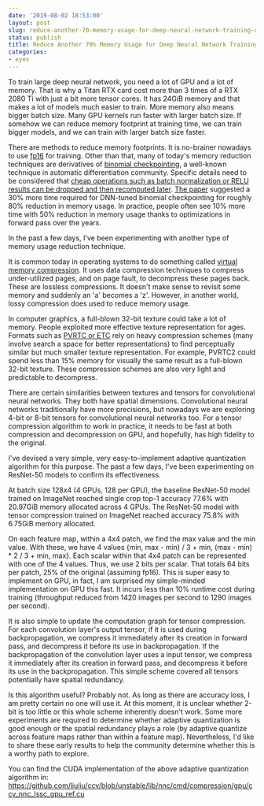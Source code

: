 ```yaml
---
date: '2019-08-02 18:53:00'
layout: post
slug: reduce-another-70-memory-usage-for-deep-neural-network-training-over-mixed-precision-with-tensor-compression
status: publish
title: Reduce Another 70% Memory Usage for Deep Neural Network Training over Mixed-Precision with Tensor Compression
categories:
- eyes
---
```


To train large deep neural network, you need a lot of GPU and a lot of memory. That is why a Titan RTX card cost more than 3 times of a RTX 2080 Ti with just a bit more tensor cores. It has 24GiB memory and that makes a lot of models much easier to train. More memory also means bigger batch size. Many GPU kernels run faster with larger batch size. If somehow we can reduce memory footprint at training time, we can train bigger models, and we can train with larger batch size faster.

There are methods to reduce memory footprints. It is no-brainer nowadays to use [fp16](https://en.wikipedia.org/wiki/Half-precision_floating-point_format) for training. Other than that, many of today's memory reduction techniques are derivatives of [binomial checkpointing](https://openreview.net/forum?id=BkYYXJ9i-), a well-known technique in automatic differentiation community. Specific details need to be considered that [cheap operations such as batch normalization or RELU results can be dropped and then recomputed later](https://arxiv.org/pdf/1604.06174.pdf). [The paper](https://arxiv.org/pdf/1604.06174.pdf) suggested a 30% more time required for DNN-tuned binomial checkpointing for roughly 80% reduction in memory usage. In practice, people often see 10% more time with 50% reduction in memory usage thanks to optimizations in forward pass over the years.

In the past a few days, I've been experimenting with another type of memory usage reduction technique.

It is common today in operating systems to do something called [virtual memory compression](https://en.wikipedia.org/wiki/Virtual_memory_compression). It uses data compression techniques to compress under-utilized pages, and on page fault, to decompress these pages back. These are lossless compressions. It doesn't make sense to revisit some memory and suddenly an 'a' becomes a 'z'. However, in another world, lossy compression does used to reduce memory usage.

In computer graphics, a full-blown 32-bit texture could take a lot of memory. People exploited more effective texture representation for ages. Formats such as [PVRTC or ETC](https://en.wikipedia.org/wiki/Texture_compression) rely on heavy compression schemes (many involve search a space for better representations) to find perceptually similar but much smaller texture representation. For example, PVRTC2 could spend less than 15% memory for visually the same result as a full-blown 32-bit texture. These compression schemes are also very light and predictable to decompress.

There are certain similarities between textures and tensors for convolutional neural networks. They both have spatial dimensions. Convolutional neural networks traditionally have more precisions, but nowadays we are exploring 4-bit or 8-bit tensors for convolutional neural networks too. For a tensor compression algorithm to work in practice, it needs to be fast at both compression and decompression on GPU, and hopefully, has high fidelity to the original.

I've devised a very simple, very easy-to-implement adaptive quantization algorithm for this purpose. The past a few days, I've been experimenting on ResNet-50 models to confirm its effectiveness.

At batch size 128x4 (4 GPUs, 128 per GPU), the baseline ResNet-50 model trained on ImageNet reached single crop top-1 accuracy 77.6% with 20.97GiB memory allocated across 4 GPUs. The ResNet-50 model with tensor compression trained on ImageNet reached accuracy 75.8% with 6.75GiB memory allocated.

On each feature map, within a 4x4 patch, we find the max value and the min value. With these, we have 4 values {min, max - min) / 3 + min, (max - min) * 2 / 3 + min, max}. Each scalar within that 4x4 patch can be represented with one of the 4 values. Thus, we use 2 bits per scalar. That totals 64 bits per patch, 25% of the original (assuming fp16). This is super easy to implement on GPU, in fact, I am surprised my simple-minded implementation on GPU this fast. It incurs less than 10% runtime cost during training (throughput reduced from 1420 images per second to 1290 images per second).

It is also simple to update the computation graph for tensor compression. For each convolution layer's output tensor, if it is used during backpropagation, we compress it immediately after its creation in forward pass, and decompress it before its use in backpropagation. If the backpropagation of the convolution layer uses a input tensor, we compress it immediately after its creation in forward pass, and decompress it before its use in the backpropagation. This simple scheme covered all tensors potentially have spatial redundancy.

Is this algorithm useful? Probably not. As long as there are accuracy loss, I am pretty certain no one will use it. At this moment, it is unclear whether 2-bit is too little or this whole scheme inherently doesn't work. Some more experiments are required to determine whether adaptive quantization is good enough or the spatial redundancy plays a role (by adaptive quantize across feature maps rather than within a feature map). Nevertheless, I'd like to share these early results to help the community determine whether this is a worthy path to explore.

You can find the CUDA implementation of the above adaptive quantization algorithm in: <https://github.com/liuliu/ccv/blob/unstable/lib/nnc/cmd/compression/gpu/ccv_nnc_lssc_gpu_ref.cu>